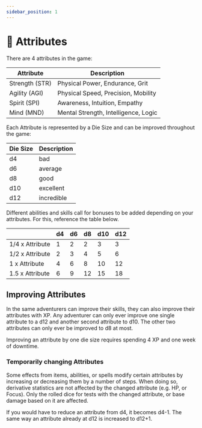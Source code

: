 ```yaml
---
sidebar_position: 1
---
```


# 💪 Attributes

There are 4 attributes in the game:

| Attribute | Description |
| --- | --- |
| Strength (STR) | Physical Power, Endurance, Grit |
| Agility (AGI) | Physical Speed, Precision, Mobility |
| Spirit (SPI) | Awareness, Intuition, Empathy |
| Mind (MND) | Mental Strength, Intelligence, Logic |

Each Attribute is represented by a Die Size and can be improved throughout the game:

| Die Size | Description |
| --- | --- |
| d4 | bad |
| d6 | average |
| d8 | good |
| d10 | excellent |
| d12 | incredible |

Different abilities and skills call for bonuses to be added depending on your attributes. For this, reference the table below.

|  | d4 | d6 | d8 | d10 | d12 |
| --- | --- | --- | --- | --- | --- |
| 1/4 x Attribute | 1 | 2 | 2 | 3 | 3 |
| 1/2 x Attribute | 2 | 3 | 4 | 5 | 6 |
| 1 x Attribute | 4 | 6 | 8 | 10 | 12 |
| 1.5 x Attribute | 6 | 9 | 12 | 15 | 18 |

## Improving Attributes

In the same adventurers can improve their skills, they can also improve their attributes with XP. Any adventurer can only ever improve one single attribute to a d12 and another second attribute to d10. The other two attributes can only ever be improved to d8 at most.

Improving an attribute by one die size requires spending 4 XP and one week of downtime.

### Temporarily changing Attributes

Some effects from items, abilities, or spells modify certain attributes by increasing or decreasing them by a number of steps. When doing so, derivative statistics are not affected by the changed attribute (e.g. HP, or Focus). Only the rolled dice for tests with the changed attribute, or base damage based on it are affected.

If you would have to reduce an attribute from d4, it becomes d4-1. The same way an attribute already at d12 is increased to d12+1.
